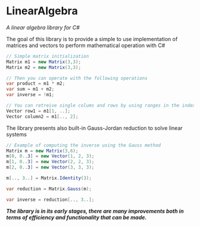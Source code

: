 # LinearAlgebra
*A linear algebra library for C#*

The goal of this library is to provide a simple to use implementation of matrices and vectors to perform mathematical operation with C#

```C#
// Simple matrix initialization
Matrix m1 = new Matrix(3,3);
Matrix m2 = new Matrix(3,3);

// Then you can operate with the following operations
var product = m1 * m2;
var sum = m1 + m2;
var inverse = !m1;

// You can retreive single colums and rows by using ranges in the indexer
Vector row1 = m1[1, ..];
Vector column2 = m1[.., 2];
```

The library presents also built-in Gauss-Jordan reduction to solve linear systems
```C#
// Example of computing the inverse using the Gauss method
Matrix m = new Matrix(3,6);
m[0, 0..3] = new Vector(1, 2, 3);
m[1, 0..3] = new Vector(2, 2, 3);
m[2, 0..3] = new Vector(3, 3, 3);

m[.., 3..] = Matrix.Identity(3);

var reduction = Matrix.Gauss(m);

var inverse = reduction[.., 3..];
```

***The library is in its early stages, there are many improvements both in terms of efficiency and functionality that can be made.***
